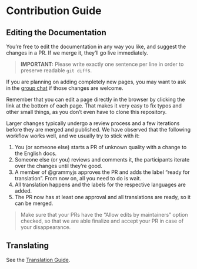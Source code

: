 # Contribution Guide

## Editing the Documentation

You’re free to edit the documentation in any way you like, and suggest the changes in a PR.
If we merge it, they’ll go live immediately.

> **IMPORTANT:** Please write exactly one sentence per line in order to preserve readable `git diff`s.

If you are planning on adding completely new pages, you may want to ask in the [group chat](https://t.me/grammyjs) if those changes are welcome.

Remember that you can edit a page directly in the browser by clicking the link at the bottom of each page.
That makes it very easy to fix typos and other small things, as you don’t even have to clone this repository.

Larger changes typically undergo a review process and a few iterations before they are merged and published.
We have observed that the following workflow works well, and we usually try to stick with it:

1. You (or someone else) starts a PR of unknown quality with a change to the English docs.
2. Someone else (or you) reviews and comments it, the participants iterate over the changes until they’re good.
3. A member of @grammyjs approves the PR and adds the label “ready for translation”.
   From now on, all you need to do is wait.
4. All translation happens and the labels for the respective languages are added.
5. The PR now has at least one approval and all translations are ready, so it can be merged.

> Make sure that your PRs have the “Allow edits by maintainers” option checked, so that we are able finalize and accept your PR in case of your disappearance.

## Translating

See the [Translation Guide](./TRANSLATING.md).
